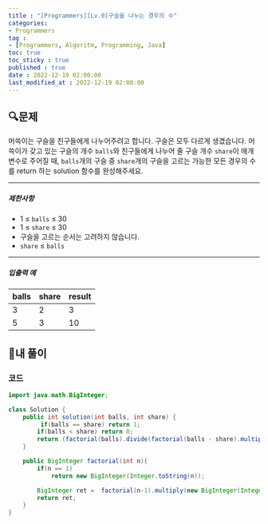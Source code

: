 ```yaml
---
title : "[Programmers][Lv.0]구슬을 나누는 경우의 수"
categories:
- Programmers
tag :
- [Programmers, Algoritm, Programming, Java]
toc: true
toc_sticky : true
published : true
date : 2022-12-19 02:00:00
last_modified_at : 2022-12-19 02:00:00
---
```


## 🔍문제

머쓱이는 구슬을 친구들에게 나누어주려고 합니다. 구슬은 모두 다르게 생겼습니다. 머쓱이가 갖고 있는 구슬의 개수 `balls`와 친구들에게 나누어 줄 구슬 개수 `share`이 매개변수로 주어질 때, `balls`개의 구슬 중 `share`개의 구슬을 고르는 가능한 모든 경우의 수를 return 하는 solution 함수를 완성해주세요.

------

##### 제한사항

- 1 ≤ `balls` ≤ 30
- 1 ≤ `share` ≤ 30
- 구슬을 고르는 순서는 고려하지 않습니다.
- `share` ≤ `balls`

------

##### 입출력 예

| balls | share | result |
| ----- | ----- | ------ |
| 3     | 2     | 3      |
| 5     | 3     | 10     |



## 📝내 풀이

### 코드

```java
import java.math.BigInteger;

class Solution {
    public int solution(int balls, int share) {
         if(balls == share) return 1;
        if(balls < share) return 0;
        return (factorial(balls).divide(factorial(balls - share).multiply(factorial(share)))).intValue();
    }

    public BigInteger factorial(int n){
        if(n == 1)
            return new BigInteger(Integer.toString(n));

        BigInteger ret =  factorial(n-1).multiply(new BigInteger(Integer.toString(n)));
        return ret;
    }
}
```

